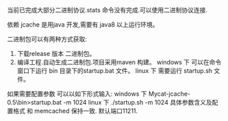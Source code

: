 当前已完成大部分二进制协议.stats 命令没有完成.可以使用二进制协议连接.

依赖
jcache 是用java 开发,需要有 java8 以上运行环境。


二进制包可以有两种方式获取:

1. 下载release 版本 二进制包。
2. 编译工程.自动生成二进制包.项目采用maven 构建。
  windows 下 可以在命令窗口下运行 bin 目录下的startup.bat 文件。
  linux 下 需要运行 startup.sh 文件。

如果需要配置参数 可以以如下形式输入:
    windows 下 Mycat-jcache-0.5\bin>startup.bat -m 1024
    linux   下 ./startup.sh -m 1024
 具体参数含义及配置格式 和 memcached 保持一致.
 默认端口11211.
